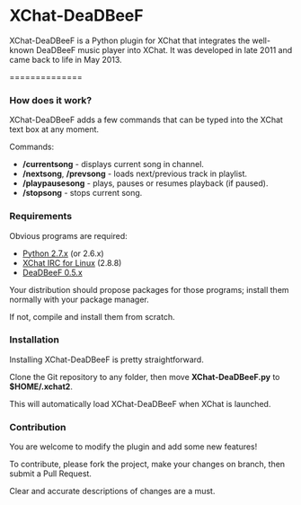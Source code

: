 # XChat-DeaDBeeF
XChat-DeaDBeeF is a Python plugin for XChat that integrates the well-known DeaDBeeF music player into XChat.
It was developed in late 2011 and came back to life in May 2013.

==============
###  How does it work?

XChat-DeaDBeeF adds a few commands that can be typed into the XChat text box at any moment.

Commands:

* **/currentsong** - displays current song in channel.
* **/nextsong**, **/prevsong** - loads next/previous track in playlist.
* **/playpausesong** - plays, pauses or resumes playback (if paused).
* **/stopsong** - stops current song.

### Requirements

Obvious programs are required:

* [Python 2.7.x](http://www.python.org/getit/ "Download Python") (or 2.6.x)
* [XChat IRC for Linux](http://sourceforge.net/projects/xchat/files/ "X-Chat - Browse Files at SourceForge.net") (2.8.8)
* [DeaDBeeF 0.5.x](http://deadbeef.sourceforge.net/download.html "DeaDBeeF - Ultimate Music Player For GNU/Linux")

Your distribution should propose packages for those programs; install them normally with your package manager. 

If not, compile and install them from scratch.

### Installation

Installing XChat-DeaDBeeF is pretty straightforward.

Clone the Git repository to any folder, then move **XChat-DeaDBeeF.py** to **$HOME/.xchat2**.

This will automatically load XChat-DeaDBeeF when XChat is launched.

### Contribution

You are welcome to modify the plugin and add some new features!

To contribute, please fork the project, make your changes on branch, then submit a Pull Request. 

Clear and accurate descriptions of changes are a must.
